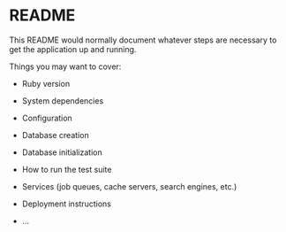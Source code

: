 # README

This README would normally document whatever steps are necessary to get the
application up and running.

Things you may want to cover:

* Ruby version

* System dependencies

* Configuration

* Database creation

* Database initialization

* How to run the test suite

* Services (job queues, cache servers, search engines, etc.)

* Deployment instructions

* ...

<!-- Create Api Countries
install HTTParty
 restful api : REST Countries
 create 4 endpoints
1. get all countries
2. get country by name
3. get country by language
4. get country by capital 
create routes for every endpoints -->
